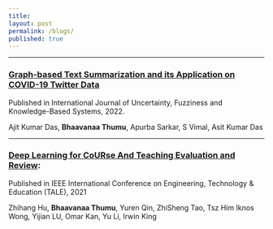 ```yaml
---
title:
layout: post
permalink: /blogs/
published: true
---
```


---
### [Graph-based Text Summarization and its Application on COVID-19 Twitter Data](https://www.worldscientific.com/doi/epdf/10.1142/S0218488522400190)

Published in International Journal of Uncertainty, Fuzziness and Knowledge-Based Systems, 2022.

Ajit Kumar Das, **Bhaavanaa Thumu**, Apurba Sarkar, S Vimal, Asit Kumar Das

<!-- [IIT - KGP](https://www.worldscientific.com/doi/epdf/10.1142/S0218488522400190) -->
---

### [Deep Learning for CoURse And Teaching Evaluation and Review](https://ieeexplore.ieee.org/document/9678633):

Published in IEEE International Conference on Engineering, Technology & Education (TALE), 2021                                                                                      

Zhihang Hu, **Bhaavanaa Thumu**, Yuren Qin, ZhiSheng Tao, Tsz Him Iknos Wong, Yijian LU,
Omar Kan, Yu Li, Irwin King